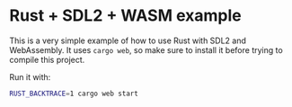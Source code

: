 # Rust + SDL2 + WASM example

This is a very simple example of how to use Rust with SDL2 and WebAssembly. It uses `cargo web`, so make sure to install it before trying to compile this project.

Run it with:

```sh
RUST_BACKTRACE=1 cargo web start
```
